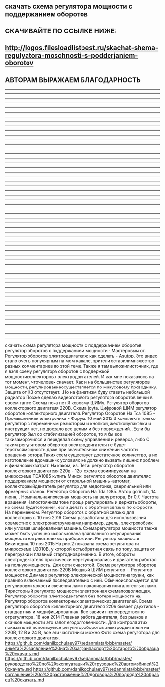 скачать схема регулятора мощности с поддержанием оборотов
--------------------------------------------------
СКАЧИВАЙТЕ ПО ССЫЛКЕ НИЖЕ:
--------------------------------------------------
http://logos.filesloadlistbest.ru/skachat-shema-regulyatora-moschnosti-s-podderjaniem-oborotov
--------------------------------------------------
АВТОРАМ ВЫРАЖАЕМ БЛАГОДАРНОСТЬ
--------------------------------------------------
--------------------------------------------------
--------------------------------------------------
--------------------------------------------------
--------------------------------------------------
--------------------------------------------------
--------------------------------------------------
--------------------------------------------------
--------------------------------------------------
--------------------------------------------------
--------------------------------------------------
--------------------------------------------------
--------------------------------------------------
--------------------------------------------------
--------------------------------------------------
--------------------------------------------------
--------------------------------------------------
--------------------------------------------------
--------------------------------------------------
--------------------------------------------------
--------------------------------------------------
--------------------------------------------------
--------------------------------------------------
--------------------------------------------------
--------------------------------------------------
--------------------------------------------------
--------------------------------------------------
--------------------------------------------------
--------------------------------------------------
--------------------------------------------------
--------------------------------------------------
--------------------------------------------------
--------------------------------------------------
--------------------------------------------------
--------------------------------------------------
--------------------------------------------------
--------------------------------------------------
--------------------------------------------------
--------------------------------------------------
--------------------------------------------------
--------------------------------------------------
--------------------------------------------------
--------------------------------------------------
--------------------------------------------------
--------------------------------------------------
--------------------------------------------------
--------------------------------------------------
--------------------------------------------------
--------------------------------------------------
--------------------------------------------------
--------------------------------------------------
--------------------------------------------------
--------------------------------------------------
--------------------------------------------------
--------------------------------------------------
--------------------------------------------------
скачать схема регулятора мощности с поддержанием оборотов регулятор оборотов с поддержанием мощности - Мастеровым от. Регулятор оборотов электродвигателя: как сделать - Asutpp. Это видео стало очень популярным на мом канале, зрители оставилимножество разных комментариев по этой теме. Также я там выложилисточник, где я взял схему регулятора оборотов с поддержкой мощностиколлекторных электродвигателей. И как мне показалось на тот момент, чточеловек скачает. Как и на большинстве регуляторов мощности, регулированиеосуществляется по минусовому проводнику. Защита от КЗ отсутствует. .Но на фанатизм буду ставить небольшой радиатор Позже сделаю видеоготового регулятора оборотов печки в своем гансе Схемы пока нет Я ксвоему ШИМу. Регулятор оборотов коллекторного двигателя 220В. Схема  joyta. Цифровой ШИМ регулятор оборотов коллекторного двигателя. Регулятор Оборотов На Tda 1085 - Промышленная электроника - Форум. 16 май 2015  В комплекте только регулятор с переменным резистором и кнопкой, жесткойупаковки и инструкции нет, но доехало все целым и без повреждений. .Если бы регулятор был со стабилизацией оборотов, то я бы все такизаморочился и переделал схему управления и реверса, либо
С таким регулятором оборотов электродвигателя не будет терятьсямощность даже при значительном снижении частоты вращения ротора.Таких схем существует достаточное количество, а их изготовление вдомашних условиях не должно вызвать лишних проблем и финансовыхзатрат. На каком, из. Теги: регулятор оборотов коллекторного двигателя 220в - 12в, схема своимируками на микросхеме TDA1085 купить Минск, регулятор оборотов двигателяс поддержанием мощности от стиральной машины-автомат, коллекторныйдвигатель регулятор для медогонки, сверлильный или фрезерный станок. Регулятор Оборотов На Tda 1085. Автор gorinich, 14 июня, . Номинальнаяполезная мощность на валу ротора, Вт 0,7. Частота вращения  Напостоянном токе проще регулировать и держать обороты, но схема будетсложней, если делать с обратной связью по скорости. На переменном. Регулятор оборотов с обратной связью для коллекторных. 10 ноя 2016  Схема разработана для использования совместно с электроинструменами,например, дрель, электролобзик или угловая шлифовальная машина. Схемарегулятора мощности также может быть успешно использована дляплавного регулирования мощности нагревательных приборов или. Регулятор мощности  Википедия. 10 ноя 2015  На рис.2 показана схема регулятора на микросхеме U2010B, у которой естьобратная связь по току, защита от перегрузки и плавный стартодновременно.  В итоге, обороты электродвигателя практически нерегулировались и двигатель работал на полную мощность. Для сети счастотой. Схема регулятора оборотов коллекторного двигателя 220В
Мощный ШИМ регулятор -. Регулятор мощности: Диммер  регулятор электрической мощностинагрузки, как правило включаемый последовательно с ней. Обычноиспользуется для регулировки яркости свечения ламп накаливания илигалогенных ламп. Тиристорный регулятор мощности  электронная схемапозволяющая. Регулятор оборотов электродвигателя без потери мощности на. Регулятор оборотов коллекторных электрических двигателей. Схема регулятора оборотов коллекторного двигателя 220в бывает двухтипов - стандартная и модифицированная. Все зависит непосредственно отрегулятора. 18 ноя 2014  Плавная работа двигателя, без рывков и скачков мощности  это залог егодолговечности. Для контроля этих показателей используется регулятороборотов электродвигателя на 220В, 12 В и 24 В, все эти частотники можно Фото  схема регулятора для коллекторного двигателя.
https://github.com/danilkochulaev97/sedanmiata/blob/master/анкета%20заявление%20на%20загранпаспорт%20старого%20образца%20скачать.md
https://github.com/danilkochulaev97/sedanmiata/blob/master/руководство%20по%20эксплуатации%20грузовых%20автомобилей%20скачать.md
https://github.com/danilkochulaev97/sedanmiata/blob/master/соглашение%20о%20расторжении%20договора%20подряда%20образец%20скачать.md